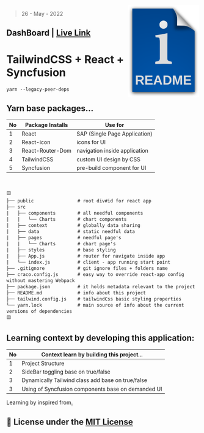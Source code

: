 <img src="./src/data/readme.png" style='width:185px' align="right" />

> 26 - May - 2022 

## DashBoard | [Live Link][link]

# TailwindCSS + React + Syncfusion

```
yarn --legacy-peer-deps
```

## Yarn base packages...
|No| Package Installs   | Use for                       |
|--|--------------------|-------------------------------|
| 1| React              | SAP (Single Page Application) |
| 2| React-icon         | icons for UI                  |
| 3| React-Router-Dom   | navigation inside application |
| 4| TailwindCSS        | custom UI design by CSS       |
| 5| Syncfusion         | pre-build component for UI    |



<br/>


    🟨
    ├── public                # root div#id for react app
    ├── src
    |   ├── components        # all needful components 
    |   |   └── Charts        # chart components
    |   ├── context           # globally data sharing
    |   ├── data              # static needful data
    |   ├── pages             # needful page's
    |   |   └── Charts        # chart page's
    |   ├── styles            # base styling
    |   ├── App.js            # router for navigate inside app
    |   └── index.js          # client - app running start point
    ├── .gitignore            # git ignore files + folders name
    ├── craco.config.js       # easy way to override react-app config without mastering Webpack
    ├── package.json          # it holds metadata relevant to the project
    ├── README.md             # info about this project 
    ├── tailwind.config.js    # tailwindCss basic styling properties
    └── yarn.lock             # main source of info about the current versions of dependencies
    🟨


## Learning context by developing this application:
|No| Context learn by building this project...          | 
|--|----------------------------------------------------|
| 1| Project Structure                                  | 
| 2| SideBar toggling base on true/false                | 
| 3| Dynamically Tailwind class add base on true/false  | 
| 3| Using of Syncfusion components base on demanded UI | 



Learning by inspired from[.](https://youtu.be/jx5hdo50a2M)



## 📜 License under the [MIT License][license]



[link]: www
[license]: https://choosealicense.com/licenses/mit/#
